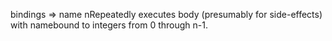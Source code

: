 bindings => name nRepeatedly executes body (presumably for side-effects) with namebound to integers from 0 through n-1.